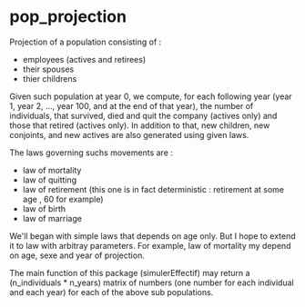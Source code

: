 # pop_projection

Projection of a population consisting of :
- employees (actives and retirees)
- their spouses
- thier childrens


Given such population at year 0, we compute, for each following year (year 1, year 2, ..., year 100, and at the end of that year), the number of individuals, that survived, died and quit the company (actives only)  and those that retired (actives only). In addition to that, new children, new conjoints, and new actives are also generated using given laws.

The laws governing suchs movements are :

- law of mortality
- law of quitting
- law of retirement (this one is in fact deterministic : retirement at some age , 60 for example)
- law of birth
- law of marriage

We'll began with simple laws that depends on age only. But I hope to extend it to law with arbitray parameters. For example, law of mortality my depend on age, sexe and year of projection. 

The main function of this package (simulerEffectif) may return a (n_individuals * n_years) matrix of numbers (one number for each individual and each year) for each of the above sub populations.
